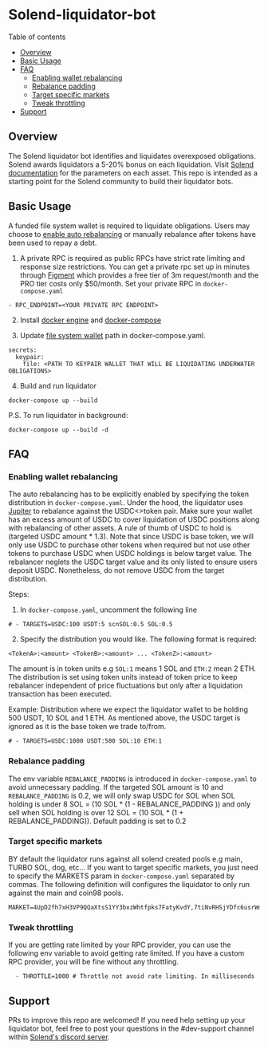 # Solend-liquidator-bot

Table of contents
  * [Overview](#overview)
  * [Basic Usage](#basic-usage)
  * [FAQ](#faq)
    + [Enabling wallet rebalancing](#enabling-wallet-rebalancing)
    + [Rebalance padding](#rebalance-padding)
    + [Target specific markets](#target-specific-markets)
    + [Tweak throttling](#tweak-throttling)
  * [Support](#support)

## Overview

The Solend liquidator bot identifies and liquidates overexposed obligations. Solend awards liquidators a 5-20% bonus on each liquidation. Visit [Solend documentation](https://docs.solend.fi/protocol/parameters) for the parameters on each asset. This repo is intended as a starting point for the Solend community to build their liquidator bots.

## Basic Usage

A funded file system wallet is required to liquidate obligations. Users may choose to [enable auto rebalancing](#enabling-wallet-rebalancing) or manually rebalance after tokens have been used to repay a debt.

1. A private RPC is required as public RPCs have strict rate limiting and response size restrictions. You can get a private rpc set up in minutes through [Figment](https://www.figment.io/datahub/solana) which provides a free tier of 3m request/month and the PRO tier costs only $50/month. Set your private RPC in `docker-compose.yaml`
```
- RPC_ENDPOINT=<YOUR PRIVATE RPC ENDPOINT>
```

2. Install [docker engine](https://docs.docker.com/get-docker/) and [docker-compose](https://docs.docker.com/compose/install/)

3. Update [file system wallet](https://docs.solana.com/wallet-guide/file-system-wallet) path in docker-compose.yaml.

```
secrets:
  keypair:
    file: <PATH TO KEYPAIR WALLET THAT WILL BE LIQUIDATING UNDERWATER OBLIGATIONS>
```

4. Build and run liquidator

```
docker-compose up --build
```

P.S. To run liquidator in background:
```
docker-compose up --build -d
```

## FAQ
### Enabling wallet rebalancing
The auto rebalancing has to be explicitly enabled by specifying the token distribution in `docker-compose.yaml`. Under the hood, the liquidator uses [Jupiter](https://docs.jup.ag/) to rebalance against the USDC<>token pair. Make sure your wallet has an excess amount of USDC to cover liquidation of USDC positions along with rebalancing of other assets. A rule of thumb of USDC to hold is (targeted USDC amount * 1.3). Note that since USDC is base token, we will only use USDC to purchase other tokens when required but not use other tokens to purchase USDC when USDC holdings is below target value. The rebalancer neglets the USDC target value and its only listed to ensure users deposit USDC. Nonetheless, do not remove USDC from the target distribution.

Steps:

1. In `docker-compose.yaml`, uncomment the following line
```
# - TARGETS=USDC:100 USDT:5 scnSOL:0.5 SOL:0.5
```

2. Specify the distribution you would like. The following format is required:
```
<TokenA>:<amount> <TokenB>:<amount> ... <TokenZ>:<amount>
```
The amount is in token units e.g `SOL:1` means 1 SOL and `ETH:2` mean 2 ETH. The distribution is set using token units instead of token price to keep rebalancer  independent of price fluctuations but only after a liquidation transaction has been executed.

Example: Distribution where we expect the liquidator wallet to be holding 500 USDT, 10 SOL and 1 ETH. As mentioned above, the USDC target is ignored as it is the base token we trade to/from.
```
# - TARGETS=USDC:1000 USDT:500 SOL:10 ETH:1
```

### Rebalance padding
The env variable `REBALANCE_PADDING` is introduced in `docker-compose.yaml` to avoid unnecessary padding. If the targeted SOL amount is 10 and `REBALANCE_PADDING` is 0.2, we will only swap USDC for SOL when SOL holding is under 8 SOL = (10 SOL * (1 - REBALANCE_PADDING )) and only sell when SOL holding is over 12 SOL = (10 SOL * (1 + REBALANCE_PADDING)). Default padding is set to 0.2

### Target specific markets
BY default the liquidator runs against all solend created pools e.g main, TURBO SOL, dog, etc... If you want to target specific markets, you just need to specify the MARKETS param in `docker-compose.yaml` separated by commas. The following definition will configures the liquidator to only run against the main and coin98 pools.

```
MARKET=4UpD2fh7xH3VP9QQaXtsS1YY3bxzWhtfpks7FatyKvdY,7tiNvRHSjYDfc6usrWnSNPyuN68xQfKs1ZG2oqtR5F46
```

### Tweak throttling
If you are getting rate limited by your RPC provider, you can use the following env variable to avoid getting rate limited. If you have a custom RPC provider, you will be fine without any throttling.
```
  - THROTTLE=1000 # Throttle not avoid rate limiting. In milliseconds
```

## Support

PRs to improve this repo are welcomed! If you need help setting up your liquidator bot, feel free to post your questions in the #dev-support channel within [Solend's discord server](https://discord.gg/exscEFpB7s).
